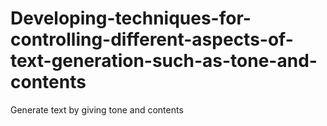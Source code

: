 # Developing-techniques-for-controlling-different-aspects-of-text-generation-such-as-tone-and-contents
Generate text  by giving tone and contents
